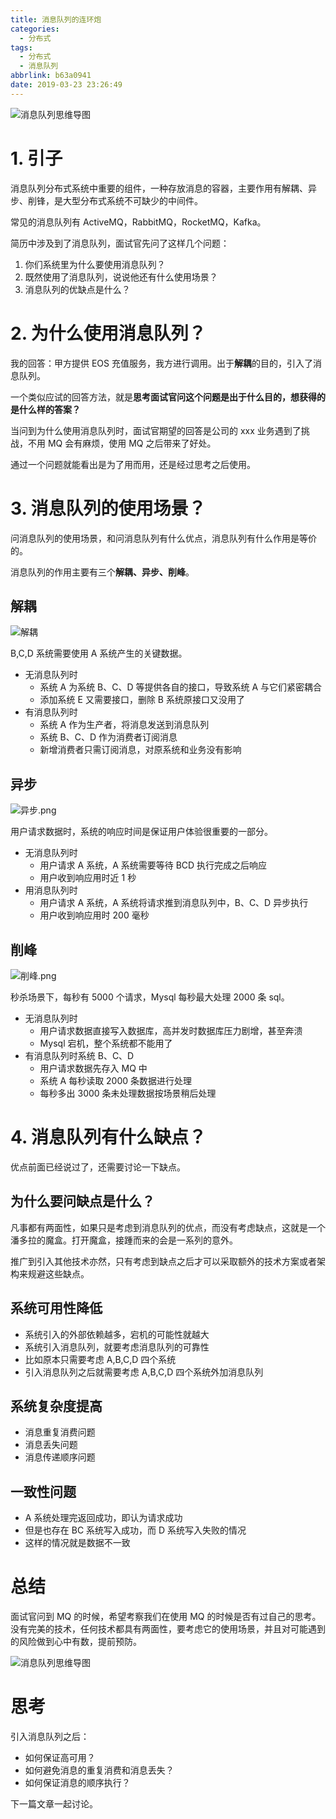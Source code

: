 ```yaml
---
title: 消息队列的连环炮
categories:
  - 分布式
tags:
  - 分布式
  - 消息队列
abbrlink: b63a0941
date: 2019-03-23 23:26:49
---
```


![消息队列思维导图](<http://image.shuiyujie.com/2019-05-09-23-02-26.png>)

# 1. 引子

消息队列分布式系统中重要的组件，一种存放消息的容器，主要作用有解耦、异步、削锋，是大型分布式系统不可缺少的中间件。

常见的消息队列有 ActiveMQ，RabbitMQ，RocketMQ，Kafka。

简历中涉及到了消息队列，面试官先问了这样几个问题：

1. 你们系统里为什么要使用消息队列？
2. 既然使用了消息队列，说说他还有什么使用场景？
3. 消息队列的优缺点是什么？

<!-- more -->

# 2. 为什么使用消息队列？

我的回答：甲方提供 EOS 充值服务，我方进行调用。出于**解耦**的目的，引入了消息队列。

一个类似应试的回答方法，就是**思考面试官问这个问题是出于什么目的，想获得的是什么样的答案？**

当问到为什么使用消息队列时，面试官期望的回答是公司的 xxx 业务遇到了挑战，不用 MQ 会有麻烦，使用 MQ 之后带来了好处。

通过一个问题就能看出是为了用而用，还是经过思考之后使用。

# 3. 消息队列的使用场景？

问消息队列的使用场景，和问消息队列有什么优点，消息队列有什么作用是等价的。

消息队列的作用主要有三个**解耦、异步、削峰**。

## 解耦

![解耦](<http://image.shuiyujie.com/2019-05-09-23-03-06.png>)

B,C,D 系统需要使用 A 系统产生的关键数据。

- 无消息队列时
	- 系统 A 为系统 B、C、D 等提供各自的接口，导致系统 A 与它们紧密耦合
	- 添加系统 E 又需要接口，删除 B 系统原接口又没用了
- 有消息队列时
	- 系统 A 作为生产者，将消息发送到消息队列
	- 系统 B、C、D 作为消费者订阅消息
	- 新增消费者只需订阅消息，对原系统和业务没有影响

## 异步

![异步.png](<http://image.shuiyujie.com/2019-05-09-23-03-45.png>)

用户请求数据时，系统的响应时间是保证用户体验很重要的一部分。

- 无消息队列时
	- 用户请求 A 系统，A 系统需要等待 BCD 执行完成之后响应
	- 用户收到响应用时近 1 秒
- 用消息队列时
	- 用户请求 A 系统，A 系统将请求推到消息队列中，B、C、D 异步执行
	- 用户收到响应用时 200 毫秒

## 削峰

![削峰.png](<http://image.shuiyujie.com/2019-05-09-23-04-20.png>)

秒杀场景下，每秒有 5000 个请求，Mysql 每秒最大处理 2000 条 sql。

- 无消息队列时
	- 用户请求数据直接写入数据库，高并发时数据库压力剧增，甚至奔溃
	- Mysql 宕机，整个系统都不能用了
- 有消息队列时系统 B、C、D
	- 用户请求数据先存入 MQ 中
	- 系统 A 每秒读取 2000 条数据进行处理
	- 每秒多出 3000 条未处理数据按场景稍后处理

# 4. 消息队列有什么缺点？

优点前面已经说过了，还需要讨论一下缺点。

## 为什么要问缺点是什么？

凡事都有两面性，如果只是考虑到消息队列的优点，而没有考虑缺点，这就是一个潘多拉的魔盒。打开魔盒，接踵而来的会是一系列的意外。

推广到引入其他技术亦然，只有考虑到缺点之后才可以采取额外的技术方案或者架构来规避这些缺点。

## 系统可用性降低

- 系统引入的外部依赖越多，宕机的可能性就越大
- 系统引入消息队列，就要考虑消息队列的可靠性
- 比如原本只需要考虑 A,B,C,D 四个系统
- 引入消息队列之后就需要考虑 A,B,C,D 四个系统外加消息队列

## 系统复杂度提高

- 消息重复消费问题
- 消息丢失问题
- 消息传递顺序问题

## 一致性问题

- A 系统处理完返回成功，即认为请求成功
- 但是也存在 BC 系统写入成功，而 D 系统写入失败的情况
- 这样的情况就是数据不一致

# 总结

面试官问到 MQ 的时候，希望考察我们在使用 MQ 的时候是否有过自己的思考。没有完美的技术，任何技术都具有两面性，要考虑它的使用场景，并且对可能遇到的风险做到心中有数，提前预防。

![消息队列思维导图](<http://image.shuiyujie.com/2019-05-09-23-02-26.png>)

# 思考

引入消息队列之后：
- 如何保证高可用？
- 如何避免消息的重复消费和消息丢失？
- 如何保证消息的顺序执行？

下一篇文章一起讨论。


